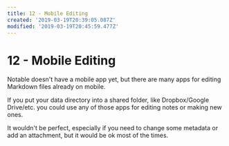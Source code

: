 ```yaml
---
title: 12 - Mobile Editing
created: '2019-03-19T20:39:05.087Z'
modified: '2019-03-19T20:45:59.477Z'
---
```


# 12 - Mobile Editing

Notable doesn't have a mobile app yet, but there are many apps for editing Markdown files already on mobile. 

If you put your data directory into a shared folder, like Dropbox/Google Drive/etc. you could use any of those apps for editing notes or making new ones.

It wouldn't be perfect, especially if you need to change some metadata or add an attachment, but it would be ok most of the times.
